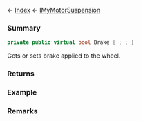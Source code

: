 ← [Index](Api-Index) ← [IMyMotorSuspension](Sandbox.ModAPI.Ingame.IMyMotorSuspension)

### Summary

```csharp
private public virtual bool Brake { ; ; }
```

Gets or sets brake applied to the wheel.

### Returns

### Example

### Remarks

